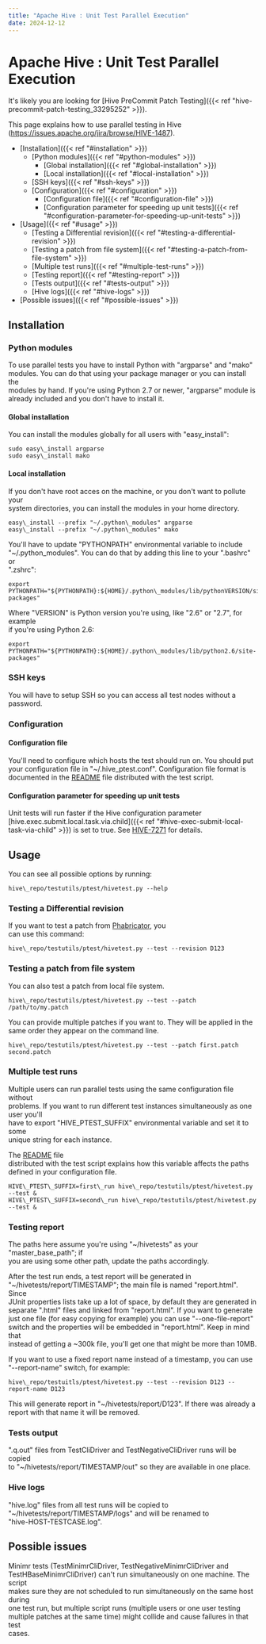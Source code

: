 ```yaml
---
title: "Apache Hive : Unit Test Parallel Execution"
date: 2024-12-12
---
```










# Apache Hive : Unit Test Parallel Execution






It's likely you are looking for [Hive PreCommit Patch Testing]({{< ref "hive-precommit-patch-testing_33295252" >}}).

This page explains how to use parallel testing in Hive (<https://issues.apache.org/jira/browse/HIVE-1487>).


* [Installation]({{< ref "#installation" >}})
	+ [Python modules]({{< ref "#python-modules" >}})
		- [Global installation]({{< ref "#global-installation" >}})
		- [Local installation]({{< ref "#local-installation" >}})
	+ [SSH keys]({{< ref "#ssh-keys" >}})
	+ [Configuration]({{< ref "#configuration" >}})
		- [Configuration file]({{< ref "#configuration-file" >}})
		- [Configuration parameter for speeding up unit tests]({{< ref "#configuration-parameter-for-speeding-up-unit-tests" >}})
* [Usage]({{< ref "#usage" >}})
	+ [Testing a Differential revision]({{< ref "#testing-a-differential-revision" >}})
	+ [Testing a patch from file system]({{< ref "#testing-a-patch-from-file-system" >}})
	+ [Multiple test runs]({{< ref "#multiple-test-runs" >}})
	+ [Testing report]({{< ref "#testing-report" >}})
	+ [Tests output]({{< ref "#tests-output" >}})
	+ [Hive logs]({{< ref "#hive-logs" >}})
* [Possible issues]({{< ref "#possible-issues" >}})




## Installation

### Python modules

To use parallel tests you have to install Python with "argparse" and "mako"  
 modules. You can do that using your package manager or you can install the  
 modules by hand. If you're using Python 2.7 or newer, "argparse" module is  
 already included and you don't have to install it.

#### Global installation

You can install the modules globally for all users with "easy\_install":



```
sudo easy\_install argparse
sudo easy\_install mako

```

#### Local installation

If you don't have root acces on the machine, or you don't want to pollute your  
 system directories, you can install the modules in your home directory.



```
easy\_install --prefix "~/.python\_modules" argparse
easy\_install --prefix "~/.python\_modules" mako

```

You'll have to update "PYTHONPATH" environmental variable to include  
 "~/.python\_modules". You can do that by adding this line to your ".bashrc" or  
 ".zshrc":



```
export PYTHONPATH="${PYTHONPATH}:${HOME}/.python\_modules/lib/pythonVERSION/site-packages"

```

Where "VERSION" is Python version you're using, like "2.6" or "2.7", for example  
 if you're using Python 2.6:



```
export PYTHONPATH="${PYTHONPATH}:${HOME}/.python\_modules/lib/python2.6/site-packages"

```

### SSH keys

You will have to setup SSH so you can access all test nodes without a password.

### Configuration

#### Configuration file

You'll need to configure which hosts the test should run on. You should put  
 your configuration file in "~/.hive\_ptest.conf". Configuration file format is  
 documented in the [README](https://github.com/apache/hive/blob/trunk/testutils/ptest/README) file distributed with the test script.

#### Configuration parameter for speeding up unit tests

Unit tests will run faster if the Hive configuration parameter  
[hive.exec.submit.local.task.via.child]({{< ref "#hive-exec-submit-local-task-via-child" >}}) is set to true. See [HIVE-7271](https://issues.apache.org/jira/browse/HIVE-7271) for details.

## Usage

You can see all possible options by running:



```
hive\_repo/testutils/ptest/hivetest.py --help

```

### Testing a Differential revision

If you want to test a patch from [Phabricator](https://reviews.facebook.net), you  
 can use this command:



```
hive\_repo/testutils/ptest/hivetest.py --test --revision D123

```

### Testing a patch from file system

You can also test a patch from local file system.



```
hive\_repo/testutils/ptest/hivetest.py --test --patch /path/to/my.patch

```

You can provide multiple patches if you want to. They will be applied in the  
 same order they appear on the command line.



```
hive\_repo/testutils/ptest/hivetest.py --test --patch first.patch second.patch

```

### Multiple test runs

Multiple users can run parallel tests using the same configuration file without  
 problems. If you want to run different test instances simultaneously as one user you'll  
 have to export "HIVE\_PTEST\_SUFFIX" environmental variable and set it to some  
 unique string for each instance.

The [README](https://github.com/apache/hive/blob/trunk/testutils/ptest/README) file  
 distributed with the test script explains how this variable affects the paths  
 defined in your configuration file.



```
HIVE\_PTEST\_SUFFIX=first\_run hive\_repo/testutils/ptest/hivetest.py --test &
HIVE\_PTEST\_SUFFIX=second\_run hive\_repo/testutils/ptest/hivetest.py --test &

```

### Testing report

The paths here assume you're using "~/hivetests" as your "master\_base\_path"; if  
 you are using some other path, update the paths accordingly.

After the test run ends, a test report will be generated in  
 "~/hivetests/report/TIMESTAMP"; the main file is named "report.html". Since  
 JUnit properties lists take up a lot of space, by default they are generated in  
 separate ".html" files and linked from "report.html". If you want to generate  
 just one file (for easy copying for example) you can use "--one-file-report"  
 switch and the properties will be embedded in "report.html". Keep in mind that  
 instead of getting a ~300k file, you'll get one that might be more than 10MB.

If you want to use a fixed report name instead of a timestamp, you can use  
 "--report-name" switch, for example:



```
hive\_repo/testuitls/ptest/hivetest.py --test --revision D123 --report-name D123

```

This will generate report in "~/hivetests/report/D123". If there was already a  
 report with that name it will be removed.

### Tests output

".q.out" files from TestCliDriver and TestNegativeCliDriver runs will be copied  
 to "~/hivetests/report/TIMESTAMP/out" so they are available in one place.

### Hive logs

"hive.log" files from all test runs will be copied to  
 "~/hivetests/report/TIMESTAMP/logs" and will be renamed to  
 "hive-HOST-TESTCASE.log".

## Possible issues

Minimr tests (TestMinimrCliDriver, TestNegativeMinimrCliDriver and  
 TestHBaseMinimrCliDriver) can't run simultaneously on one machine. The script  
 makes sure they are not scheduled to run simultaneously on the same host during  
 one test run, but multiple script runs (multiple users or one user testing  
 multiple patches at the same time) might collide and cause failures in that test  
 cases.



 

 

